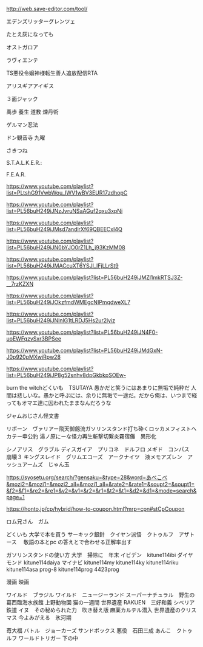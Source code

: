 http://web.save-editor.com/tool/

エデンズリッターグレンツェ



たとえ灰になっても

オストガロア

ラヴィエンテ

TS悪役令嬢神様転生善人追放配信RTA

 アリスギアアイギス
 
 ３面ジャック
 
禹歩
養生
道教
煉丹術

ゲルマン忍法

ドン観音寺
九曜

さきつね

S.T.A.L.K.E.R.:


F.E.A.R.




https://www.youtube.com/playlist?list=PLtshG91VwbWou_IWV1wBV3EUR17zdhopC


https://www.youtube.com/playlist?list=PL56buH249iJNzJvruNSaAGuf2qxu3xpNi



https://www.youtube.com/playlist?list=PL56buH249iJMsd7andlrXf69QBEECxI4Q

https://www.youtube.com/playlist?list=PL56buH249iJN0bYJO0rZ1Lh_j93KzMM08

https://www.youtube.com/playlist?list=PL56buH249iJMACcuXT6YSJl_lFjLLrSt9

https://www.youtube.com/playlist?list=PL56buH249iJMZl1mkRTSJ3Z-__7rzKZXN

https://www.youtube.com/playlist?list=PL56buH249iJOkzfmdWMEgcNIPmqdweXL7

https://www.youtube.com/playlist?list=PL56buH249iJNlnlG1tLRDJ5Hs2ur2lyiz

https://www.youtube.com/playlist?list=PL56buH249iJN4F0-uoEWFqzvSxr3BPSee

https://www.youtube.com/playlist?list=PL56buH249iJMdGxN-J0p920pMXwiRpw28

https://www.youtube.com/playlist?list=PL56buH249iJP8g52snhv8dpGkbkpSOEw-

burn the witchどくいも　TSUTAYA
愚かだと笑うにはあまりに無垢で純粋だ
人間は悲しいな。愚かと呼ぶには、余りに無垢で一途だ。だから俺は、いつまで経ってもオマエ達に囚われたままなんだろうな

ジャムおじさん怪文書 


リボーン　ヴァリアー飛天御劔流ガソリンスタンド打ち砕くロッカメフィストヘカテー申公豹
湯ノ原にーな怪力再生斬撃切繋炎霧宿儺　異形化



シノアリス　グラブル
ディスガイア　プリコネ　ドルフロ
メギド　コンパス　崩壊３
キングスレイド　グリムエコーズ　アークナイツ　液メモアズレン　アッシュアームズ　じゃん玉

https://syosetu.org/search/?gensaku=&type=28&word=あべこべ&mozi2=&mozi1=&mozi2_all=&mozi1_all=&rate2=&rate1=&soupt2=&soupt1=&f2=&f1=&re2=&re1=&v2=&v1=&r2=&r1=&t2=&t1=&d2=&d1=&mode=search&page=1

https://honto.jp/cp/hybrid/how-to-coupon.html?mrp=cpn#stCpCoupon

ロム兄さん　ガム　

どくいも  大学で本を買う
サーキック銀針　クイヤン派悟　クトゥルフ　アザトース　 敬語の本とpc の答えとで合わせる正解率出す

ガソリンスタンドの使い方 大学　掃除に　年末
イビデン　kitune114ibi ダイヤモンド kitune114daiya マイナビ kitune114my kitune114ky kitune114riku kitune114asa
prog-8 kitune114prog 4423prog

漫画 映画

ワイルド　ブラジル
ワイルド　ニュージーランド
スーパーナチュラル　野生の
葛西臨海水族館
上野動物園
猫の一週間
世界遺産
RAKUEN　三好和義
シベリア鉄道
イヌ　その秘められた力　吹き替え版
麻薬カルテル潜入
世界遺産のクリスマス
今よみがえる　氷河期


苺大福
バトル　ジョーカーズ
サンドボックス
悪役　石田三成
あんこ　クトゥルフ
ワールドトリガー
下の中
